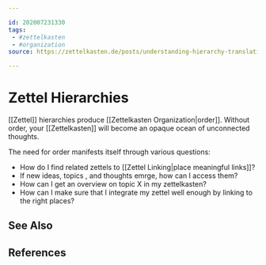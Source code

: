 ```yaml
---

id: 202007231330
tags:
 - #zettelkasten
 - #organization
source: https://zettelkasten.de/posts/understanding-hierarchy-translating-folgezettel/

---
```


# Zettel Hierarchies
[[Zettel]] hierarchies produce [[Zettelkasten Organization|order]]. Without order, your [[Zettelkasten]] will become an opaque ocean of unconnected thoughts. 

The need for order manifests itself through various questions:
- How do I find related zettels to [[Zettel Linking|place meaningful links]]?
- If new ideas, topics , and thoughts emrge, how can I access them?
- How can I get an overview on topic X in my zettelkasten?
- How can I make sure that I integrate my zettel well enough by linking to the right places?

## See Also

## References

